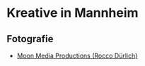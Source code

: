 # Kreative in Mannheim

## Fotografie
+ [Moon Media Productions (Rocco Dürlich)](https://moon-media-productions.com)